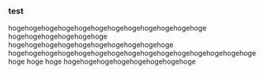 ### test

hogehogehogehogehogehogehogehogehogehogehogehoge
hogehogehogehogehogehoge
hogehogehogehogehogehogehogehogehogehoge
hogehogehogehogehogehogehogehogehogehogehogehogehogehogehoge
hoge
hoge
hoge
hogehogehogehogehogehogehogehoge





